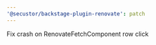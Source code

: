 ```yaml
---
'@secustor/backstage-plugin-renovate': patch
---
```


Fix crash on RenovateFetchComponent row click
